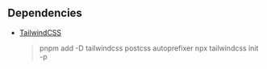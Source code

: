## Dependencies

-  [TailwindCSS](https://tailwindcss.com/docs/guides/vite)
   > pnpm add -D tailwindcss postcss autoprefixer
   > npx tailwindcss init -p
